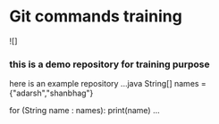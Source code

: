 # Git commands training

![]

### this is a demo repository for training purpose

here is an example repository
...java
String[] names = {"adarsh","shanbhag"}

for (String name : names):
  print(name)
...
